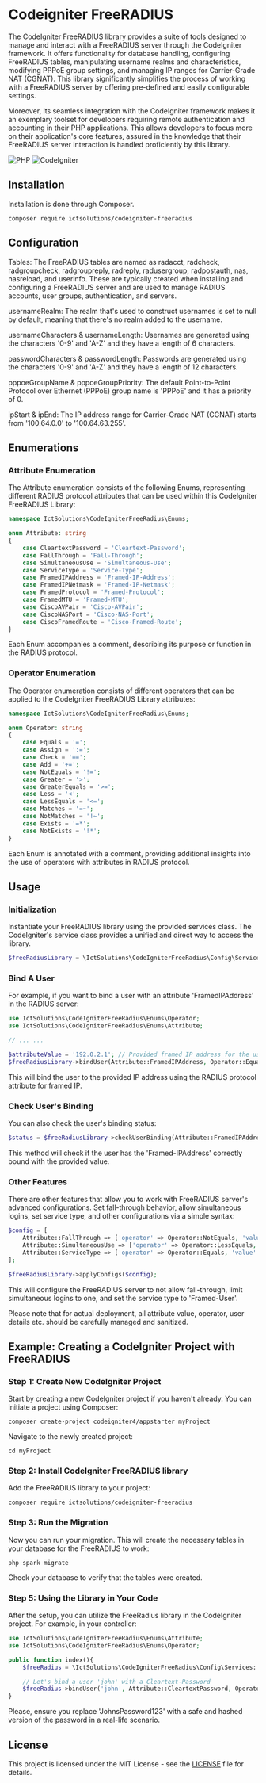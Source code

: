 # Codeigniter FreeRADIUS

The CodeIgniter FreeRADIUS library provides a suite of tools designed to manage and interact with a FreeRADIUS server through the CodeIgniter framework. It offers functionality for database handling, configuring FreeRADIUS tables, manipulating username realms and characteristics, modifying PPPoE group settings, and managing IP ranges for Carrier-Grade NAT (CGNAT). This library significantly simplifies the process of working with a FreeRADIUS server by offering pre-defined and easily configurable settings.

Moreover, its seamless integration with the CodeIgniter framework makes it an exemplary toolset for developers requiring remote authentication and accounting in their PHP applications. This allows developers to focus more on their application's core features, assured in the knowledge that their FreeRADIUS server interaction is handled proficiently by this library.

![PHP](https://img.shields.io/badge/PHP-%5E8.1-blue)
![CodeIgniter](https://img.shields.io/badge/CodeIgniter-%5E4.3-blue)

## Installation

Installation is done through Composer.

```console
composer require ictsolutions/codeigniter-freeradius
```
## Configuration


Tables: The FreeRADIUS tables are named as radacct, radcheck, radgroupcheck, radgroupreply, radreply, radusergroup, radpostauth, nas, nasreload, and userinfo. These are typically created when installing and configuring a FreeRADIUS server and are used to manage RADIUS accounts, user groups, authentication, and servers.

usernameRealm: The realm that's used to construct usernames is set to null by default, meaning that there's no realm added to the username.

usernameCharacters & usernameLength: Usernames are generated using the characters '0-9' and 'A-Z' and they have a length of 6 characters.

passwordCharacters & passwordLength: Passwords are generated using the characters '0-9' and 'A-Z' and they have a length of 12 characters.

pppoeGroupName & pppoeGroupPriority: The default Point-to-Point Protocol over Ethernet (PPPoE) group name is 'PPPoE' and it has a priority of 0.

ipStart & ipEnd: The IP address range for Carrier-Grade NAT (CGNAT) starts from '100.64.0.0' to '100.64.63.255'.

## Enumerations

### Attribute Enumeration

The Attribute enumeration consists of the following Enums, representing different RADIUS protocol attributes that can be used within this CodeIgniter FreeRADIUS Library:

```php
namespace IctSolutions\CodeIgniterFreeRadius\Enums;

enum Attribute: string
{
    case CleartextPassword = 'Cleartext-Password';
    case FallThrough = 'Fall-Through';
    case SimultaneousUse = 'Simultaneous-Use';
    case ServiceType = 'Service-Type';
    case FramedIPAddress = 'Framed-IP-Address';
    case FramedIPNetmask = 'Framed-IP-Netmask';
    case FramedProtocol = 'Framed-Protocol';
    case FramedMTU = 'Framed-MTU';
    case CiscoAVPair = 'Cisco-AVPair';
    case CiscoNASPort = 'Cisco-NAS-Port';
    case CiscoFramedRoute = 'Cisco-Framed-Route';
}
```

Each Enum accompanies a comment, describing its purpose or function in the RADIUS protocol.

### Operator Enumeration

The Operator enumeration consists of different operators that can be applied to the CodeIgniter FreeRADIUS Library attributes:

```php
namespace IctSolutions\CodeIgniterFreeRadius\Enums;

enum Operator: string
{
    case Equals = '=';
    case Assign = ':=';
    case Check = '==';
    case Add = '+=';
    case NotEquals = '!=';
    case Greater = '>';
    case GreaterEquals = '>=';
    case Less = '<';
    case LessEquals = '<=';
    case Matches = '=~';
    case NotMatches = '!~';
    case Exists = '=*';
    case NotExists = '!*';
}
```

Each Enum is annotated with a comment, providing additional insights into the use of operators with attributes in RADIUS protocol.

## Usage

### Initialization

Instantiate your FreeRADIUS library using the provided services class. The CodeIgniter's service class provides a unified and direct way to access the library.
```php
$freeRadiusLibrary = \IctSolutions\CodeIgniterFreeRadius\Config\Services::freeradius();
```

### Bind A User

For example, if you want to bind a user with an attribute 'FramedIPAddress' in the RADIUS server:
```php
use IctSolutions\CodeIgniterFreeRadius\Enums\Operator;
use IctSolutions\CodeIgniterFreeRadius\Enums\Attribute;

// ... ...

$attributeValue = '192.0.2.1'; // Provided framed IP address for the user
$freeRadiusLibrary->bindUser(Attribute::FramedIPAddress, Operator::Equals, $attributeValue);
```
This will bind the user to the provided IP address using the RADIUS protocol attribute for framed IP.

### Check User's Binding

You can also check the user's binding status:
```php
$status = $freeRadiusLibrary->checkUserBinding(Attribute::FramedIPAddress, $attributeValue);
```
This method will check if the user has the 'Framed-IPAddress' correctly bound with the provided value.

### Other Features

There are other features that allow you to work with FreeRADIUS server's advanced configurations. Set fall-through behavior, allow simultaneous logins, set service type, and other configurations via a simple syntax:
```php
$config = [
    Attribute::FallThrough => ['operator' => Operator::NotEquals, 'value' => 'YES'],
    Attribute::SimultaneousUse => ['operator' => Operator::LessEquals, 'value' => 1],
    Attribute::ServiceType => ['operator' => Operator::Equals, 'value' => 'Framed-User'],
];

$freeRadiusLibrary->applyConfigs($config);
```
This will configure the FreeRADIUS server to not allow fall-through, limit simultaneous logins to one, and set the service type to 'Framed-User'.

Please note that for actual deployment, all attribute value, operator, user details etc. should be carefully managed and sanitized.

## Example: Creating a CodeIgniter Project with FreeRADIUS

### Step 1: Create New CodeIgniter Project

Start by creating a new CodeIgniter project if you haven't already. You can initiate a project using Composer:
```shell
composer create-project codeigniter4/appstarter myProject
```
Navigate to the newly created project:
```shell
cd myProject
```

### Step 2: Install CodeIgniter FreeRADIUS library

Add the FreeRADIUS library to your project:
```shell
composer require ictsolutions/codeigniter-freeradius
```

### Step 3: Run the Migration

Now you can run your migration. This will create the necessary tables in your database for the FreeRADIUS to work:
```shell
php spark migrate
```
Check your database to verify that the tables were created.

### Step 5: Using the Library in Your Code

After the setup, you can utilize the FreeRadius library in the CodeIgniter project. For example, in your controller:
```php
use IctSolutions\CodeIgniterFreeRadius\Enums\Attribute;
use IctSolutions\CodeIgniterFreeRadius\Enums\Operator;

public function index(){
    $freeRadius = \IctSolutions\CodeIgniterFreeRadius\Config\Services::freeradius();

    // Let's bind a user 'john' with a Cleartext-Password
    $freeRadius->bindUser('john', Attribute::CleartextPassword, Operator::Equals, 'JohnsPassword123');
}
```
Please, ensure you replace 'JohnsPassword123' with a safe and hashed version of the password in a real-life scenario.

## License

This project is licensed under the MIT License - see the [LICENSE](LICENSE) file for details.
